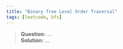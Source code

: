 ```yaml
---
title: "Binary Tree Level Order Traversal"
tags: [leetcode, bfs]
---
```

> **Question:** …  
**Solution:** …
